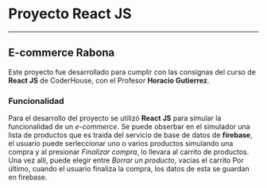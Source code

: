 # Proyecto React JS 
---

## E-commerce Rabona
Este proyecto fue desarrollado para cumplir con las consignas del curso de **React JS** de CoderHouse, con el Profesor **Horacio Gutierrez**.

### Funcionalidad
Para el desarrollo del proyecto se utilizó **React JS** para simular la funcionalidad de un *e-commerce*. Se puede obserbar en el simulador una lista de productos que es traida del servicio de base de datos de **firebase**, el usuario puede serleccionar uno o varios productos simulando una compra y al presionar *Finalizar compra*, lo llevara al carrito de productos. Una vez allí, puede elegir entre *Borrar un producto*, vacias el carrito Por último, cuando el usuario finaliza la compra, los datos de esta se guardan en firebase.

